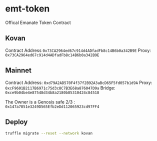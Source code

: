 # emt-token
Offical Emanate Token Contract

## Kovan
Contract Address `0x73CA2964ed67c914d4ADfadFb8c14B6b0a342B9E`
Proxy: `0x73CA2964ed67c914d4ADfadFb8c14B6b0a342B9E`

## Mainnet
Contract Address: `0xd79A2AD570F4f37f2B92A3aBcD65F5fd057b1d9A`
Proxy: `0xcF9601B2117B6971c75d3c8C7B3E68a876047D9a`
Bridge: `0xce9b04be4e87548d34b8a2180b85310424c84518`

The Owner is a Genosis safe 2/3 : `0x147a7851e3249D565Efb2eDd112065923cd97FF4`

## Deploy

```bash
truffle migrate --reset --network kovan
```